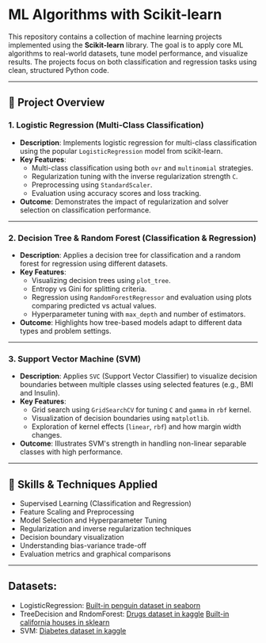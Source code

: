 # ML Algorithms with Scikit-learn

This repository contains a collection of machine learning projects implemented using the **Scikit-learn** library. The goal is to apply core ML algorithms to real-world datasets, tune model performance, and visualize results. The projects focus on both classification and regression tasks using clean, structured Python code.

---

## 📁 Project Overview

### 1. Logistic Regression (Multi-Class Classification)

- **Description**: Implements logistic regression for multi-class classification using the popular `LogisticRegression` model from scikit-learn.
- **Key Features**:
  - Multi-class classification using both `ovr` and `multinomial` strategies.
  - Regularization tuning with the inverse regularization strength `C`.
  - Preprocessing using `StandardScaler`.
  - Evaluation using accuracy scores and loss tracking.
- **Outcome**: Demonstrates the impact of regularization and solver selection on classification performance.

---

### 2. Decision Tree & Random Forest (Classification & Regression)

- **Description**: Applies a decision tree for classification and a random forest for regression using different datasets.
- **Key Features**:
  - Visualizing decision trees using `plot_tree`.
  - Entropy vs Gini for splitting criteria.
  - Regression using `RandomForestRegressor` and evaluation using plots comparing predicted vs actual values.
  - Hyperparameter tuning with `max_depth` and number of estimators.
- **Outcome**: Highlights how tree-based models adapt to different data types and problem settings.

---

### 3. Support Vector Machine (SVM)

- **Description**: Applies `SVC` (Support Vector Classifier) to visualize decision boundaries between multiple classes using selected features (e.g., BMI and Insulin).
- **Key Features**:
  - Grid search using `GridSearchCV` for tuning `C` and `gamma` in `rbf` kernel.
  - Visualization of decision boundaries using `matplotlib`.
  - Exploration of kernel effects (`linear`, `rbf`) and how margin width changes.
- **Outcome**: Illustrates SVM's strength in handling non-linear separable classes with high performance.

---

## 🧠 Skills & Techniques Applied

- Supervised Learning (Classification and Regression)
- Feature Scaling and Preprocessing
- Model Selection and Hyperparameter Tuning
- Regularization and inverse regularization techniques
- Decision boundary visualization
- Understanding bias-variance trade-off
- Evaluation metrics and graphical comparisons

---

## Datasets:
- LogisticRegression:
[Built-in penguin dataset in seaborn](https://seaborn.pydata.org/archive/0.11/tutorial/function_overview.html)
- TreeDecision and RndomForest:
[Drugs dataset in kaggle](https://www.kaggle.com/datasets/pablomgomez21/drugs-a-b-c-x-y-for-decision-trees)
[Built-in california houses in sklearn](https://scikit-learn.org/stable/modules/generated/sklearn.datasets.fetch_california_housing.html)
- SVM:
[Diabetes dataset in kaggle](https://www.kaggle.com/code/orjiugochukwu/ml-models-for-detecting-diabetes-with-99-accuracy/input)

